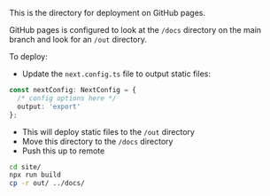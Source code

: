 This is the directory for deployment on GitHub pages. 

GitHub pages is configured to look at the `/docs` directory on the main branch and look for an `/out` directory. 

To deploy: 

* Update the `next.config.ts` file to output static files:

```ts
const nextConfig: NextConfig = {
  /* config options here */
  output: 'export'
};
```

* This will deploy static files to the `/out` directory
* Move this directory to the `/docs` directory
* Push this up to remote

```bash
cd site/
npx run build
cp -r out/ ../docs/
```